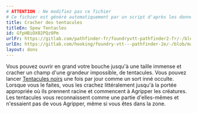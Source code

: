 ```yaml
---
# ATTENTION : Ne modifiez pas ce fichier
# Ce fichier est généré automatiquement par un script d'après les données du module Foundry VTT officiel et de sa traduction
title: Cracher des tentacules
titleEn: Spew Tentacles
id: GfpHBiOX02PQz0Pm
urlFr: https://gitlab.com/pathfinder-fr/foundryvtt-pathfinder2-fr/-/blob/master/data/feats/GfpHBiOX02PQz0Pm.htm
urlEn: https://gitlab.com/hooking/foundry-vtt---pathfinder-2e/-/blob/master/packs/data/feats.db/spew-tentacles.json
layout: dons
---
```

Vous pouvez ouvrir en grand votre bouche jusqu'à une taille immense et cracher un champ d'une grandeur impossible, de tentacules. Vous pouvez lancer [Tentacules noirs](../sorts/tentacules-noirs.html) une fois par jour comme un sort inné occulte. Lorsque vous le faites, vous les crachez littéralement jusqu'à la portée appropriée où ils prennent racine et commencent à Agripper les créatures. Les tentacules vous reconnaissent comme une partie d'elles-mêmes et n'essaient pas de vous Agripper, même si vous êtes dans la zone.
